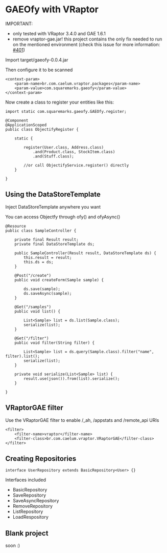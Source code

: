 # GAEOfy with VRaptor

IMPORTANT:

* only tested with VRaptor 3.4.0 and GAE 1.6.1
* remove vraptor-gae.jar! this project contains the only fix needed to run on the mentioned environment (check this issue for more information: [#401](https://github.com/caelum/vraptor/issues/410))

Import target/gaeofy-0.0.4.jar

Then configure it to be scanned

	<context-param>
		<param-name>br.com.caelum.vraptor.packages</param-name>
		<param-value>com.squaremarks.gaeofy</param-value>
	</context-param>


Now create a class to register your entities like this:
	
	import static com.squaremarks.gaeofy.GAEOfy.register;
	
	@Component
	@ApplicationScoped
	public class ObjectifyRegister {
	
		static {
			
			register(User.class, Address.class)
				.and(Product.class, StockItem.class)
				.and(Stuff.class);
			
			//or call ObjectifyService.register() directly
		}

	}

## Using the DataStoreTemplate

Inject DataStoreTemplate anywhere you want

You can access Objectfy through ofy() and ofyAsync()

	@Resource
	public class SampleController {
	
		private final Result result;
		private final DataStoreTemplate ds;
	
		public SampleController(Result result, DataStoreTemplate ds) {
			this.result = result;
			this.ds = ds;
		}
		
		@Post("/create")
		public void createForm(Sample sample) {

			ds.save(sample);
			ds.saveAsync(sample);
		}
	
		@Get("/samples")
		public void list() {
	
			List<Sample> list = ds.list(Sample.class);
			serialize(list);
		}
	
		@Get("/filter")
		public void filter(String filter) {

			List<Sample> list = ds.query(Sample.class).filter("name", filter).list();
			serialize(list);
		}
	
		private void serialize(List<Sample> list) {
			result.use(json()).from(list).serialize();
		}
	
	}

## VRaptorGAE filter

Use the VRaptorGAE filter to enable /_ah, /appstats and /remote_api URIs

	<filter>
		<filter-name>vraptor</filter-name>
		<filter-class>br.com.caelum.vraptor.VRaptorGAE</filter-class>
	</filter>

## Creating Repositories

	interface UserRepository extends BasicRepository<User> {}


Interfaces included

- BasicRepository
- SaveRepository
- SaveAsyncRepository
- RemoveRepository
- ListRepository
- LoadRespository

## Blank project

soon :)
